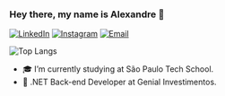 ### Hey there, my name is Alexandre 👋


[![LinkedIn](https://img.shields.io/badge/LinkedIn-0077B5?style=for-the-badge&logo=linkedin&logoColor=white
)](https://www.linkedin.com/in/alexandre-costa-rodrigues-92b778186/)
[![Instagram](https://img.shields.io/badge/Instagram-E4405F?style=for-the-badge&logo=instagram&logoColor=white)](https://www.instagram.com/ale_costx/)
[![Email](https://img.shields.io/badge/Gmail-D14836?style=for-the-badge&logo=gmail&logoColor=white)](mailto:alecosta.gg2@gmail.com)

![Top Langs](https://github-readme-stats.vercel.app/api/top-langs/?username=alecostx&layout=compact)
- 🎓 I’m currently studying at São Paulo Tech School.
- 📖 .NET Back-end Developer at Genial Investimentos.
